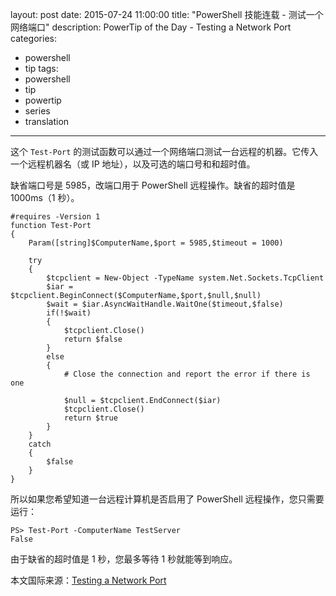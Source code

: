layout: post
date: 2015-07-24 11:00:00
title: "PowerShell 技能连载 - 测试一个网络端口"
description: PowerTip of the Day - Testing a Network Port
categories:
- powershell
- tip
tags:
- powershell
- tip
- powertip
- series
- translation
---
这个 `Test-Port` 的测试函数可以通过一个网络端口测试一台远程的机器。它传入一个远程机器名（或 IP 地址），以及可选的端口号和和超时值。

缺省端口号是 5985，改端口用于 PowerShell 远程操作。缺省的超时值是 1000ms（1 秒）。

    #requires -Version 1
    function Test-Port
    {
        Param([string]$ComputerName,$port = 5985,$timeout = 1000)
    
        try
        {
            $tcpclient = New-Object -TypeName system.Net.Sockets.TcpClient
            $iar = $tcpclient.BeginConnect($ComputerName,$port,$null,$null)
            $wait = $iar.AsyncWaitHandle.WaitOne($timeout,$false)
            if(!$wait)
            {
                $tcpclient.Close()
                return $false
            }
            else
            {
                # Close the connection and report the error if there is one
    
                $null = $tcpclient.EndConnect($iar)
                $tcpclient.Close()
                return $true
            }
        }
        catch
        {
            $false
        }
    }

所以如果您希望知道一台远程计算机是否启用了 PowerShell 远程操作，您只需要运行：

    PS> Test-Port -ComputerName TestServer 
    False

由于缺省的超时值是 1 秒，您最多等待 1 秒就能等到响应。

<!--more-->
本文国际来源：[Testing a Network Port](http://community.idera.com/powershell/powertips/b/tips/posts/testing-a-network-port)

